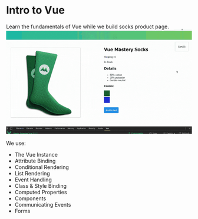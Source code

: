 # Intro to Vue
Learn the fundamentals of Vue while we build socks product page.
![Vue Socks Page](vue-mastery-sock-store.gif)

We use:
* The Vue Instance
* Attribute Binding
* Conditional Rendering
* List Rendering
* Event Handling
* Class & Style Binding
* Computed Properties
* Components
* Communicating Events
* Forms
